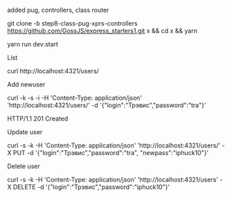 added pug, controllers, class router

git clone -b step8-class-pug-xprs-controllers https://github.com/GossJS/express_starters1.git x && cd x && yarn 

yarn run dev:start

List

curl http://localhost:4321/users/

Add newuser

curl -k -s -i -H 'Content-Type: application/json' 'http://localhost:4321/users/' -d '{"login":"Трэвис","password":"tra"}'

HTTP/1.1 201 Created

Update user

curl -s -k -H 'Content-Type: application/json' 'http://localhost:4321/users/' -X PUT -d '{"login":"Трэвис","password":"tra", "newpass":"iphuck10"}'

Delete user

curl -s -k -H 'Content-Type: application/json' 'http://localhost:4321/users' -X DELETE -d '{"login":"Трэвис","password":"iphuck10"}'


